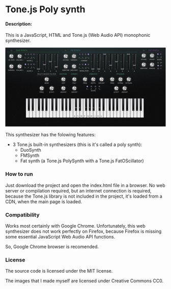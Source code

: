 # Tone.js Poly synth

#### Description:
This is a JavaScript, HTML and Tone.js (Web Audio API) monophonic synthesizer.

![screenshot](screenshots/synth-02.png)

This synthesizer has the folowing features:
* 3 Tone.js built-in synthesizers (this is it's called a poly synth):
  * DuoSynth
  * FMSynth
  * Fat synth (a Tone.js PolySynth with a Tone.js FatOScillator)

### How to run
Just download the project and open the index.html file in a browser. No web server or compilation required, but an internet connection is required, because the Tone.js library is not included in the project, it's loaded from a CDN, when the main page is loaded.

### Compatibility
Works most certainly with Google Chrome. Unfortunately, this web synthesizer does not work perfectly on Firefox, because Firefox is missing some essential JavaScript Web Audio API functions.

So, Google Chrome browser is recomended.

### License
The source code is licensed under the MIT license.

The images that I made myself are licensed under Creative Commons CC0.